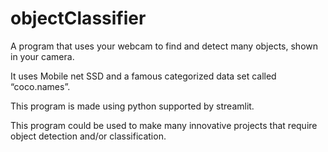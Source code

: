 # objectClassifier

A program that uses your webcam to find and detect many objects, shown in your camera. 

It uses Mobile net SSD and a famous categorized data set called “coco.names”.

This program is made using python supported by streamlit.

This program could be used to make many innovative projects that require object detection and/or classification.
